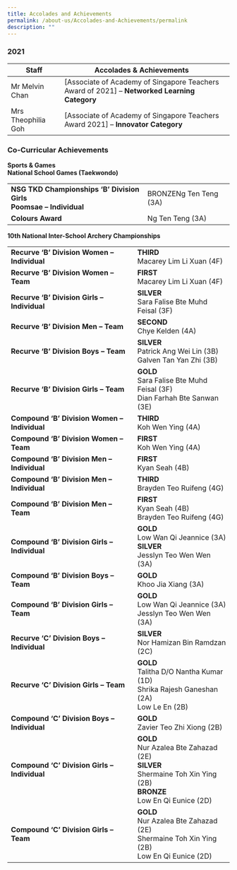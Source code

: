 ```yaml
---
title: Accolades and Achievements
permalink: /about-us/Accolades-and-Achievements/permalink
description: ""
---
```

### 2021

| Staff | Accolades & Achievements |  |
|---|---|---|
| Mr Melvin Chan | [Associate of Academy of Singapore Teachers Award of 2021] – **Networked Learning Category** |  |
| Mrs Theophilia Goh | [Associate of Academy of Singapore Teachers Award 2021] – **Innovator Category** |  |


### Co-Curricular Achievements

**Sports & Games  
National School Games (Taekwondo)**

|  |  |
|---|---|
| **NSG TKD Championships ‘B’ Division Girls<br>Poomsae – Individual** | BRONZENg Ten Teng (3A) |
| **Colours Award** | Ng Ten Teng (3A) |

**10th National Inter-School Archery Championships**

|  |  |
|---|---|
| **Recurve ‘B’ Division Women – Individual** | **THIRD**<br>Macarey Lim Li Xuan (4F) |
| **Recurve ‘B’ Division Women – Team** | **FIRST**<br>Macarey Lim Li Xuan (4F) |
| **Recurve ‘B’ Division Girls – Individual** | **SILVER**<br>Sara Falise Bte Muhd Feisal (3F) |
| **Recurve ‘B’ Division Men – Team** | **SECOND**<br>Chye Kelden (4A) |
| **Recurve ‘B’ Division Boys – Team** | **SILVER**<br>Patrick Ang Wei Lin (3B)<br>Galven Tan Yan Zhi (3B) |
| **Recurve ‘B’ Division Girls – Team** | **GOLD**<br>Sara Falise Bte Muhd Feisal (3F)<br>Dian Farhah Bte Sanwan (3E) |
| **Compound ‘B’ Division Women – Individual** | **THIRD**<br>Koh Wen Ying (4A) |
| **Compound ‘B’ Division Women – Team** | **FIRST**<br>Koh Wen Ying (4A) |
| **Compound ‘B’ Division Men – Individual** | **FIRST**<br>Kyan Seah (4B) |
| **Compound ‘B’ Division Men – Individual** | **THIRD**<br>Brayden Teo Ruifeng (4G) |
| **Compound ‘B’ Division Men – Team** | **FIRST**<br>Kyan Seah (4B)<br>Brayden Teo Ruifeng (4G) |
| **Compound ‘B’ Division Girls – Individual** | **GOLD**<br>Low Wan Qi Jeannice (3A)<br>**SILVER**<br>Jesslyn Teo Wen Wen (3A) |
| **Compound ‘B’ Division Boys – Team** | **GOLD**<br>Khoo Jia Xiang (3A) |
| **Compound ‘B’ Division Girls – Team** | **GOLD**<br>Low Wan Qi Jeannice (3A)<br>Jesslyn Teo Wen Wen (3A) |
| **Recurve ‘C’ Division Boys – Individual** | **SILVER**<br>Nor Hamizan Bin Ramdzan (2C) |
| **Recurve ‘C’ Division Girls – Team** | **GOLD**<br>Talitha D/O Nantha Kumar (1D)<br>Shrika Rajesh Ganeshan (2A)<br>Low Le En (2B) |
| **Compound ‘C’ Division Boys – Individual** | **GOLD**<br>Zavier Teo Zhi Xiong (2B) |
| **Compound ‘C’ Division Girls – Individual** | **GOLD**<br>Nur Azalea Bte Zahazad (2E)<br>**SILVER**<br>Shermaine Toh Xin Ying (2B)<br>**BRONZE**<br>Low En Qi Eunice (2D) |
| **Compound ‘C’ Division Girls – Team** | **GOLD**<br>Nur Azalea Bte Zahazad (2E)<br>Shermaine Toh Xin Ying (2B)<br>Low En Qi Eunice (2D) |